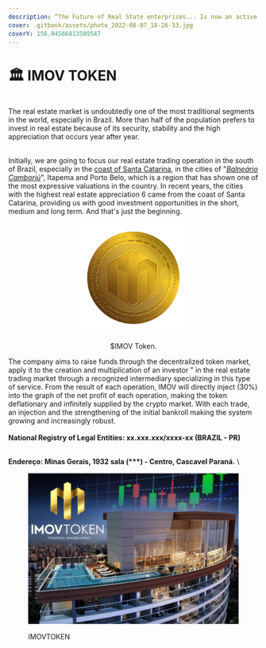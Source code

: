 ```yaml
---
description: “The Future of Real State enterprises... Is now an active crypto.”
cover: .gitbook/assets/photo_2022-08-07_18-26-33.jpg
coverY: 156.94566813509547
---
```


# 🏛 IMOV TOKEN

\
The real estate market is undoubtedly one of the most traditional segments in the world, especially in Brazil. More than half of the population prefers to invest in real estate because of its security, stability and the high appreciation that occurs year after year.

\
Initially, we are going to focus our real estate trading operation in the south of Brazil, especially in the [coast of Santa Catarina](https://www.tripadvisor.com/Attractions-g303581-Activities-c61-t52-Itapema\_State\_of\_Santa\_Catarina.html), in the cities of "[_Balneário Camboriú_](https://www.bc.sc.gov.br/)", Itapema and Porto Belo, which is a region that has shown one of the most expressive valuations in the country. In recent years, the cities with the highest real estate appreciation 6 came from the coast of Santa Catarina, providing us with good investment opportunities in the short, medium and long term. And that's just the beginning.

<div align="center">

<figure><img src=".gitbook/assets/image (10).png" alt=""><figcaption><p>$IMOV Token.</p></figcaption></figure>

</div>

The company aims to raise funds through the decentralized token market, apply it to the creation and multiplication of an investor " in the real estate trading market through a recognized intermediary specializing in this type of service. From the result of each operation, IMOV will directly inject (30%) into the graph of the net profit of each operation, making the token deflationary and infinitely supplied by the crypto market. With each trade, an injection and the strengthening of the initial bankroll making the system growing and increasingly robust.\
\
**National Registry of Legal Entities: xx.xxx.xxx/xxxx-xx (BRAZIL - PR)**

\
**Endereço: Minas Gerais, 1932 sala (\*\*\*) - Centro, Cascavel Paraná.** \


<figure><img src=".gitbook/assets/image (6).png" alt=""><figcaption><p>IMOVTOKEN</p></figcaption></figure>
